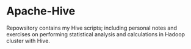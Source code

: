 # Apache-Hive

Repowsitory contains my Hive scripts; including personal notes and exercises on performing statistical analysis and calculations in Hadoop cluster with Hive.
